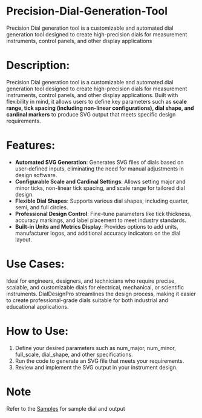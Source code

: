 # Precision-Dial-Generation-Tool
Precision Dial generation tool is a customizable and automated dial generation tool designed to create high-precision dials for measurement instruments, control panels, and other display applications

# Description:
Precision Dial generation tool is a customizable and automated dial generation tool designed to create high-precision dials for measurement instruments, control panels, and other display applications. Built with flexibility in mind, it allows users to define key parameters such as **scale range, tick spacing (including non-linear configurations), dial shape, and cardinal markers** to produce SVG output that meets specific design requirements.

# Features:

* **Automated SVG Generation**: Generates SVG files of dials based on user-defined inputs, eliminating the need for manual adjustments in design software.
* **Configurable Scale and Cardinal Settings**: Allows setting major and minor ticks, non-linear tick spacing, and scale range for tailored dial design.
* **Flexible Dial Shapes**: Supports various dial shapes, including quarter, semi, and full circles.
* **Professional Design Control**: Fine-tune parameters like tick thickness, accuracy markings, and label placement to meet industry standards.
* **Built-in Units and Metrics Display**: Provides options to add units, manufacturer logos, and additional accuracy indicators on the dial layout.

# Use Cases:
Ideal for engineers, designers, and technicians who require precise, scalable, and customizable dials for electrical, mechanical, or scientific instruments. DialDesignPro streamlines the design process, making it easier to create professional-grade dials suitable for both industrial and educational applications.

# How to Use:
1. Define your desired parameters such as num_major, num_minor, full_scale, dial_shape, and other specifications.
2. Run the code to generate an SVG file that meets your requirements.
3. Review and implement the SVG output in your instrument design.


# Note
Refer to the [Samples](https://github.com/Saiesh-Agre/Precision-Dial-Generation-Tool/tree/main/samples) for sample dial and output
